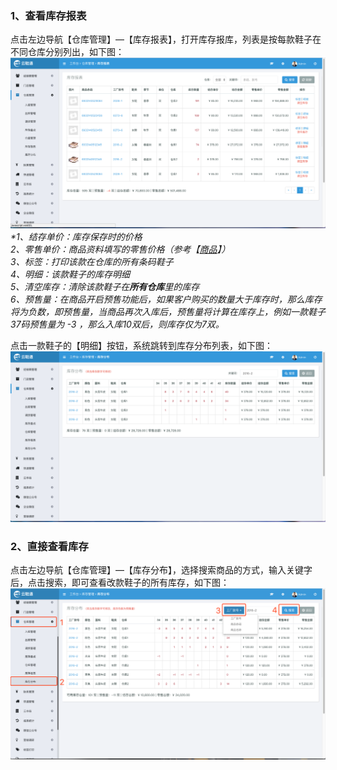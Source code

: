 ### 1、查看库存报表

点击左边导航【仓库管理】—【库存报表】，打开库存报库，列表是按每款鞋子在不同仓库分别列出，如下图：![](/assets/ckgl-kc.png)_\*1、结存单价：库存保存时的价格  
  2、零售单价：商品资料填写的零售价格（参考【_[_商品_](/shang-pin-guan-li/shang-pin.md)_】）  
  3、标签：打印该款在仓库的所有条码鞋子  
  4、明细：该款鞋子的库存明细  
  5、清空库存：清除该款鞋子在**所有仓库**里的库存  
  6、预售量：在商品开启预售功能后，如果客户购买的数量大于库存时，那么库存将为负数，即预售量，当商品再次入库后，预售量将计算在库存上，例如一款鞋子37码预售量为  -3 ，那么入库10双后，则库存仅为7双。_



点击一款鞋子的【明细】按钮，系统跳转到库存分布列表，如下图：![](/assets/ckgl-kc-3.png)

### 2、直接查看库存

点击左边导航【仓库管理】—【库存分布】，选择搜索商品的方式，输入关键字后，点击搜索，即可查看改款鞋子的所有库存，如下图：![](/assets/kcgl-ckkc.png)

